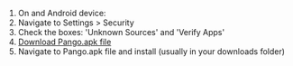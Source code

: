 1. On and Android device:
2. Navigate to Settings > Security
3. Check the boxes: 'Unknown Sources' and 'Verify Apps'
4. [Download Pango.apk file](https://cdn.rawgit.com/pango-tz/android-test-releases/d382fee7/Pango.apk)
5. Navigate to Pango.apk file and install (usually in your downloads folder)

